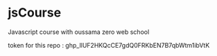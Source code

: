 # jsCourse
Javascript course with oussama zero web school

token for this repo : 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
